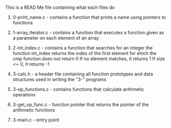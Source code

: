 This is a READ Me file containing what each files do

1. 0-print_name.c - contains a function that prints a name using pointers to functions

2. 1-array_iterator.c - contains a function that executes a function given as a parameter on each element of an array

3. 2-int_index.c - contains a function that searches for an integer
the function int_index returns the index of the first element for ehich the cmp function does not return 0
If no element matches, it returns 1
If size <= 0, it returns -1

4. 3-calc.h - a header file containing all function prototypes and data structures used in writing the "3-" programs

5. 3-op_functions.c - contains functions that calculate arithmetic operations

6. 3-get_op_func.c - function pointer that returns the pointer of the arithmetic functions

7. 3-main.c - entry point
